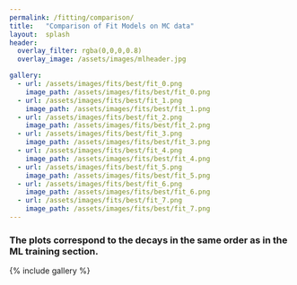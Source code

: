 ```yaml
---
permalink: /fitting/comparison/
title:   "Comparison of Fit Models on MC data"
layout:  splash
header:
  overlay_filter: rgba(0,0,0,0.8)
  overlay_image: /assets/images/mlheader.jpg

gallery:
  - url: /assets/images/fits/best/fit_0.png
    image_path: /assets/images/fits/best/fit_0.png
  - url: /assets/images/fits/best/fit_1.png
    image_path: /assets/images/fits/best/fit_1.png
  - url: /assets/images/fits/best/fit_2.png
    image_path: /assets/images/fits/best/fit_2.png
  - url: /assets/images/fits/best/fit_3.png
    image_path: /assets/images/fits/best/fit_3.png
  - url: /assets/images/fits/best/fit_4.png
    image_path: /assets/images/fits/best/fit_4.png
  - url: /assets/images/fits/best/fit_5.png
    image_path: /assets/images/fits/best/fit_5.png
  - url: /assets/images/fits/best/fit_6.png
    image_path: /assets/images/fits/best/fit_6.png
  - url: /assets/images/fits/best/fit_7.png
    image_path: /assets/images/fits/best/fit_7.png
---
```


### The plots correspond to the decays in the same order as in the ML training section.
{% include gallery %}
